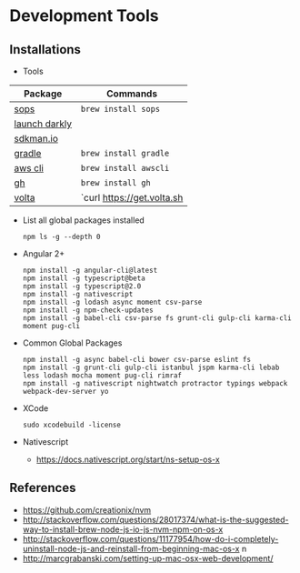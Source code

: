 
# Development Tools



## Installations

* Tools

 | Package | Commands | 
 | - | - |
 | [sops](https://github.com/mozilla/sops) | `brew install sops` |
 | [launch darkly](https://launchdarkly.com) |  |
 | [sdkman.io](https://sdkman.io) |  |
 | [gradle](https://gradle.org/)  |  `brew install gradle` |
 | [aws cli](https://aws.amazon.com/cli)  |  `brew install awscli` |
 | [gh](https://github.com/)  |  `brew install gh` |
 | [volta](https://[volta](https://volta.sh/)/)  |  `curl https://get.volta.sh | bash`, `volta install node` |
 
 
* List all global packages installed
  ```
  npm ls -g --depth 0
  ```

* Angular 2+
  ```
  npm install -g angular-cli@latest
  npm install -g typescript@beta
  npm install -g typescript@2.0
  npm install -g nativescript
  npm install -g lodash async moment csv-parse
  npm install -g npm-check-updates
  npm install -g babel-cli csv-parse fs grunt-cli gulp-cli karma-cli moment pug-cli
  
  ```




* Common Global Packages
  ```
  npm install -g async babel-cli bower csv-parse eslint fs
  npm install -g grunt-cli gulp-cli istanbul jspm karma-cli lebab less lodash mocha moment pug-cli rimraf
  npm install -g nativescript nightwatch protractor typings webpack webpack-dev-server yo
  ```


* XCode
  ```
  sudo xcodebuild -license
  ```

* Nativescript
  * https://docs.nativescript.org/start/ns-setup-os-x


## References

* https://github.com/creationix/nvm
* http://stackoverflow.com/questions/28017374/what-is-the-suggested-way-to-install-brew-node-js-io-js-nvm-npm-on-os-x
* http://stackoverflow.com/questions/11177954/how-do-i-completely-uninstall-node-js-and-reinstall-from-beginning-mac-os-x
n
* http://marcgrabanski.com/setting-up-mac-osx-web-development/
